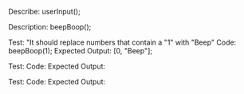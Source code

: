 Describe: userInput();

<!-- Test: "It should test wether or not the user has in fact inputted a number"
Code: userInput();
Expected Output: toNumber; -->

<!-- Test: "It should return an array of the users inputted numbers"
Code: userInput();
Expected Output: [numberInput]; -->

Description: beepBoop();

Test: "It should replace numbers that contain a "1" with "Beep"
Code: beepBoop(1);
Expected Output: [0, "Beep"];

Test:
Code:
Expected Output:

Test:
Code:
Expected Output:
